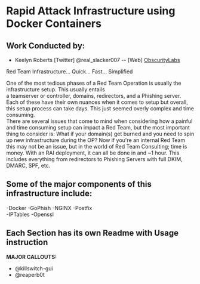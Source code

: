 # Rapid Attack Infrastructure using Docker Containers

Work Conducted by:
----------------------------------------------
* Keelyn Roberts [Twitter] @real_slacker007 -- [Web] [ObscurityLabs](http://blog.obscuritylabs.com)

Red Team Infrastructure... Quick... Fast... Simplified 

One of the most tedious phases of a Red Team Operation is usually the infrastructure setup.  This usually entails  
a teamserver or controller, domains, redirectors, and a Phishing server.  Each of these have their own nuances
when it comes to setup but overall, this setup process can take days.  This just seemed overly complex and time consuming.  
There are several issues that come to mind when considering how a painful and time consuming setup can impact a Red Team, but the most important thing to consider is: What if your domain(s) get burned and you need to spin up new infrastructure during the OP?  Now if you're an internal Red Team this may not be an issue, but in the world of Red Team Consulting; time is money. With an RAI deployment, it can all be done in and ~1 hour.  This includes everything from redirectors to Phishing Servers with full DKIM, DMARC, SPF, etc.  

## Some of the major components of this infrastructure include: 
-Docker 
-GoPhish 
-NGINX 
-Postfix  
-IPTables 
-Openssl

## **Each Section has its own Readme with Usage instruction**
  
**MAJOR CALLOUTS:**
- @killswitch-gui
- @reaperb0t

